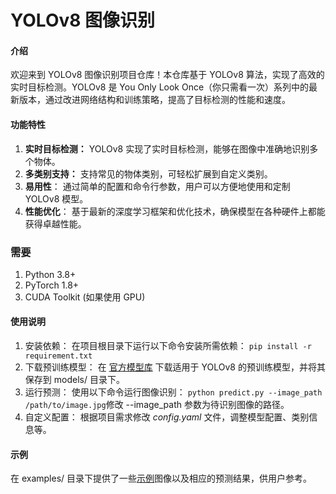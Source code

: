 # YOLOv8 图像识别

#### 介绍
欢迎来到 YOLOv8 图像识别项目仓库！本仓库基于 YOLOv8 算法，实现了高效的实时目标检测。YOLOv8 是 You Only Look Once（你只需看一次）系列中的最新版本，通过改进网络结构和训练策略，提高了目标检测的性能和速度。

#### 功能特性
1. **实时目标检测：** YOLOv8 实现了实时目标检测，能够在图像中准确地识别多个物体。
2. **多类别支持：** 支持常见的物体类别，可轻松扩展到自定义类别。
3. **易用性**： 通过简单的配置和命令行参数，用户可以方便地使用和定制 YOLOv8 模型。
4. **性能优化**： 基于最新的深度学习框架和优化技术，确保模型在各种硬件上都能获得卓越性能。

### 需要

1. Python 3.8+
2. PyTorch 1.8+
3. CUDA Toolkit (如果使用 GPU)

#### 使用说明

1.  安装依赖： 在项目根目录下运行以下命令安装所需依赖：
`pip install -r requirement.txt`
2. 下载预训练模型： 在 [官方模型库](https://docs.ultralytics.com/models/yolov8/#supported-tasks-and-modes) 下载适用于 YOLOv8 的预训练模型，并将其保存到 models/ 目录下。
2.  运行预测： 使用以下命令运行图像识别：
`python predict.py --image_path /path/to/image.jpg`修改 --image_path 参数为待识别图像的路径。
3.  自定义配置： 根据项目需求修改 _config.yaml_ 文件，调整模型配置、类别信息等。

#### 示例

在 examples/ 目录下提供了一些[示例](https://docs.ultralytics.com/zh/modes/predict/)图像以及相应的预测结果，供用户参考。

